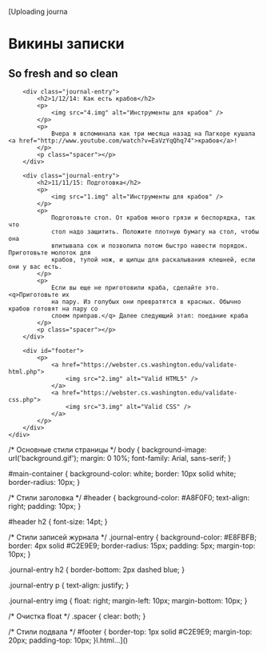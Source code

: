 [Uploading journa<!DOCTYPE html>
<html>
<head>
    <meta charset="utf-8" />
    <title>V's Journal</title>
    <link rel="stylesheet" type="text/css" href="http://kgau.ru/istiki/study/labs/journal/basic.css" title="style" />
    <link rel="stylesheet" type="text/css" href="journal_layout.css" title="style" />
</head>
<body>
    <div id="main-container">
        <div id="header">
            <h1>Викины записки</h1>
            <h2>So fresh and so clean</h2>
        </div>
        
        <div class="journal-entry">
            <h2>1/12/14: Как есть крабов</h2>
            <p>
                <img src="4.img" alt="Инструменты для крабов" />
            </p>
            <p>
                Вчера я вспоминала как три месяца назад на Пагкоре кушала <a href="http://www.youtube.com/watch?v=EaVzYqQhq74">крабов</a>!
            </p>
            <p class="spacer"></p>
        </div>
        
        <div class="journal-entry">
            <h2>11/11/15: Подготовка</h2>
            <p>
                <img src="1.img" alt="Инструменты для крабов" />
            </p>
            <p>
                Подготовьте стол. От крабов много грязи и беспорядка, так что
                стол надо защитить. Положите плотную бумагу на стол, чтобы она
                впитывала сок и позволила потом быстро навести порядок. Приготовьте молоток для
                крабов, тупой нож, и щипцы для раскалывания клешней, если они у вас есть.
            </p>
            <p>
                Если вы еще не приготовили краба, сделайте это. <q>Приготовьте их
                на пару. Из голубых они превратятся в красных. Обычно крабов готовят на пару со
                слоем приправ.</q> Далее следующий этап: поедание краба
            </p>
            <p class="spacer"></p>
        </div>
        
        <div id="footer">
            <p>
                <a href="https://webster.cs.washington.edu/validate-html.php">
                    <img src="2.img" alt="Valid HTML5" />
                </a>
                <a href="https://webster.cs.washington.edu/validate-css.php">
                    <img src="3.img" alt="Valid CSS" />
                </a>
            </p>
        </div>
    </div>
</body>
</html>

/* Основные стили страницы */
body {
    background-image: url('background.gif');
    margin: 0 10%;
    font-family: Arial, sans-serif;
}

#main-container {
    background-color: white;
    border: 10px solid white;
    border-radius: 10px;
}

/* Стили заголовка */
#header {
    background-color: #A8F0F0;
    text-align: right;
    padding: 10px;
}

#header h2 {
    font-size: 14pt;
}

/* Стили записей журнала */
.journal-entry {
    background-color: #E8FBFB;
    border: 4px solid #C2E9E9;
    border-radius: 15px;
    padding: 5px;
    margin-top: 10px;
}

.journal-entry h2 {
    border-bottom: 2px dashed blue;
}

.journal-entry p {
    text-align: justify;
}

.journal-entry img {
    float: right;
    margin-left: 10px;
    margin-bottom: 10px;
}

/* Очистка float */
.spacer {
    clear: both;
}

/* Стили подвала */
#footer {
    border-top: 1px solid #C2E9E9;
    margin-top: 20px;
    padding-top: 10px;
}l.html…]()
